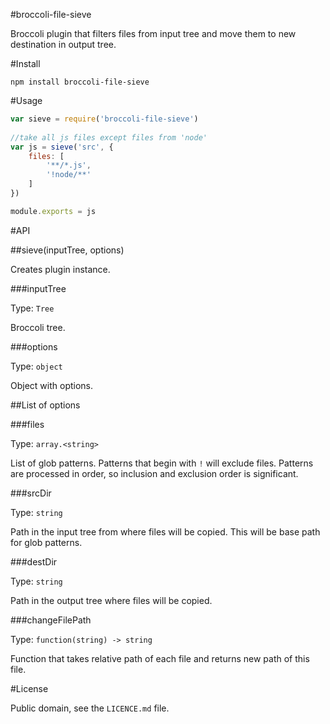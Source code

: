 #broccoli-file-sieve

Broccoli plugin that filters files from input tree and move them to new destination in output tree.

#Install

```
npm install broccoli-file-sieve
```

#Usage

```js
var sieve = require('broccoli-file-sieve')
 
//take all js files except files from 'node'
var js = sieve('src', {
	files: [
		'**/*.js',
		'!node/**'
	]
})

module.exports = js
```

#API

##sieve(inputTree, options)

Creates plugin instance.

###inputTree

Type: `Tree`

Broccoli tree.

###options

Type: `object`

Object with options.

##List of options

###files

Type: `array.<string>`

List of glob patterns.
Patterns that begin with `!` will exclude files.
Patterns are processed in order, so inclusion and exclusion order is significant.

###srcDir

Type: `string`<br>

Path in the input tree from where files will be copied.
This will be base path for glob patterns.

###destDir

Type: `string`<br>

Path in the output tree where files will be copied.

###changeFilePath

Type: `function(string) -> string`

Function that takes relative path of each file and returns new path of this file.

#License

Public domain, see the `LICENCE.md` file.

